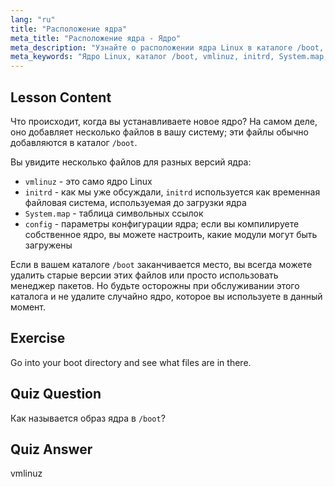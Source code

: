 ```yaml
---
lang: "ru"
title: "Расположение ядра"
meta_title: "Расположение ядра - Ядро"
meta_description: "Узнайте о расположении ядра Linux в каталоге /boot, понимая vmlinuz, initrd и System.map. Изучите файлы ядра и эффективно управляйте пространством."
meta_keywords: "Ядро Linux, каталог /boot, vmlinuz, initrd, System.map, Linux для начинающих, учебник по ядру, руководство по Linux"
---
```


## Lesson Content

Что происходит, когда вы устанавливаете новое ядро? На самом деле, оно добавляет несколько файлов в вашу систему; эти файлы обычно добавляются в каталог `/boot`.

Вы увидите несколько файлов для разных версий ядра:

- `vmlinuz` - это само ядро Linux
- `initrd` - как мы уже обсуждали, `initrd` используется как временная файловая система, используемая до загрузки ядра
- `System.map` - таблица символьных ссылок
- `config` - параметры конфигурации ядра; если вы компилируете собственное ядро, вы можете настроить, какие модули могут быть загружены

Если в вашем каталоге `/boot` заканчивается место, вы всегда можете удалить старые версии этих файлов или просто использовать менеджер пакетов. Но будьте осторожны при обслуживании этого каталога и не удалите случайно ядро, которое вы используете в данный момент.

## Exercise

Go into your boot directory and see what files are in there.

## Quiz Question

Как называется образ ядра в `/boot`?

## Quiz Answer

vmlinuz
